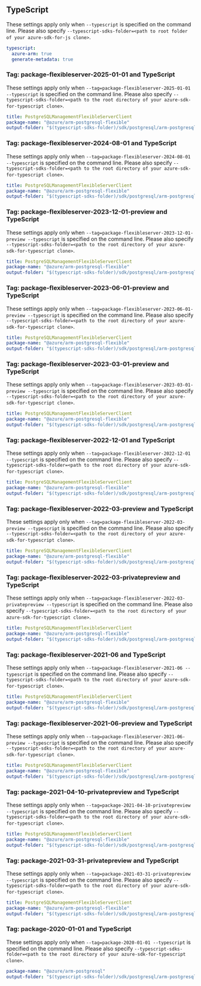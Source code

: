 ## TypeScript

These settings apply only when `--typescript` is specified on the command line.
Please also specify `--typescript-sdks-folder=<path to root folder of your azure-sdk-for-js clone>`.

``` yaml $(typescript)
typescript:
  azure-arm: true
  generate-metadata: true
```

### Tag: package-flexibleserver-2025-01-01 and TypeScript

These settings apply only when `--tag=package-flexibleserver-2025-01-01 --typescript` is specified on the command line.
Please also specify `--typescript-sdks-folder=<path to the root directory of your azure-sdk-for-typescript clone>`.

``` yaml $(tag) == 'package-flexibleserver-2025-01-01' && $(typescript)
title: PostgreSQLManagementFlexibleServerClient
package-name: "@azure/arm-postgresql-flexible"
output-folder: "$(typescript-sdks-folder)/sdk/postgresql/arm-postgresql-flexible/"
```

### Tag: package-flexibleserver-2024-08-01 and TypeScript

These settings apply only when `--tag=package-flexibleserver-2024-08-01 --typescript` is specified on the command line.
Please also specify `--typescript-sdks-folder=<path to the root directory of your azure-sdk-for-typescript clone>`.

``` yaml $(tag) == 'package-flexibleserver-2024-08-01' && $(typescript)
title: PostgreSQLManagementFlexibleServerClient
package-name: "@azure/arm-postgresql-flexible"
output-folder: "$(typescript-sdks-folder)/sdk/postgresql/arm-postgresql-flexible/"
```

### Tag: package-flexibleserver-2023-12-01-preview and TypeScript

These settings apply only when `--tag=package-flexibleserver-2023-12-01-preview --typescript` is specified on the command line.
Please also specify `--typescript-sdks-folder=<path to the root directory of your azure-sdk-for-typescript clone>`.

``` yaml $(tag) == 'package-flexibleserver-2023-12-01-preview' && $(typescript)
title: PostgreSQLManagementFlexibleServerClient
package-name: "@azure/arm-postgresql-flexible"
output-folder: "$(typescript-sdks-folder)/sdk/postgresql/arm-postgresql-flexible/"
```

### Tag: package-flexibleserver-2023-06-01-preview and TypeScript

These settings apply only when `--tag=package-flexibleserver-2023-06-01-preview --typescript` is specified on the command line.
Please also specify `--typescript-sdks-folder=<path to the root directory of your azure-sdk-for-typescript clone>`.

``` yaml $(tag) == 'package-flexibleserver-2023-06-01-preview' && $(typescript)
title: PostgreSQLManagementFlexibleServerClient
package-name: "@azure/arm-postgresql-flexible"
output-folder: "$(typescript-sdks-folder)/sdk/postgresql/arm-postgresql-flexible/"
```

### Tag: package-flexibleserver-2023-03-01-preview and TypeScript

These settings apply only when `--tag=package-flexibleserver-2023-03-01-preview --typescript` is specified on the command line.
Please also specify `--typescript-sdks-folder=<path to the root directory of your azure-sdk-for-typescript clone>`.

``` yaml $(tag) == 'package-flexibleserver-2023-03-01-preview' && $(typescript)
title: PostgreSQLManagementFlexibleServerClient
package-name: "@azure/arm-postgresql-flexible"
output-folder: "$(typescript-sdks-folder)/sdk/postgresql/arm-postgresql-flexible/"
```

### Tag: package-flexibleserver-2022-12-01 and TypeScript

These settings apply only when `--tag=package-flexibleserver-2022-12-01 --typescript` is specified on the command line.
Please also specify `--typescript-sdks-folder=<path to the root directory of your azure-sdk-for-typescript clone>`.

``` yaml $(tag) == 'package-flexibleserver-2022-12-01' && $(typescript)
title: PostgreSQLManagementFlexibleServerClient
package-name: "@azure/arm-postgresql-flexible"
output-folder: "$(typescript-sdks-folder)/sdk/postgresql/arm-postgresql-flexible/"
```

### Tag: package-flexibleserver-2022-03-preview and TypeScript

These settings apply only when `--tag=package-flexibleserver-2022-03-preview --typescript` is specified on the command line.
Please also specify `--typescript-sdks-folder=<path to the root directory of your azure-sdk-for-typescript clone>`.

``` yaml $(tag) == 'package-flexibleserver-2022-03-preview' && $(typescript)
title: PostgreSQLManagementFlexibleServerClient
package-name: "@azure/arm-postgresql-flexible"
output-folder: "$(typescript-sdks-folder)/sdk/postgresql/arm-postgresql-flexible/"
```

### Tag: package-flexibleserver-2022-03-privatepreview and TypeScript

These settings apply only when `--tag=package-flexibleserver-2022-03-privatepreview --typescript` is specified on the command line.
Please also specify `--typescript-sdks-folder=<path to the root directory of your azure-sdk-for-typescript clone>`.

``` yaml $(tag) == 'package-flexibleserver-2022-03-privatepreview' && $(typescript)
title: PostgreSQLManagementFlexibleServerClient
package-name: "@azure/arm-postgresql-flexible"
output-folder: "$(typescript-sdks-folder)/sdk/postgresql/arm-postgresql-flexible/"
```


### Tag: package-flexibleserver-2021-06 and TypeScript

These settings apply only when `--tag=package-flexibleserver-2021-06 --typescript` is specified on the command line.
Please also specify `--typescript-sdks-folder=<path to the root directory of your azure-sdk-for-typescript clone>`.

``` yaml $(tag) == 'package-flexibleserver-2021-06' && $(typescript)
title: PostgreSQLManagementFlexibleServerClient
package-name: "@azure/arm-postgresql-flexible"
output-folder: "$(typescript-sdks-folder)/sdk/postgresql/arm-postgresql-flexible/"
```

### Tag: package-flexibleserver-2021-06-preview and TypeScript

These settings apply only when `--tag=package-flexibleserver-2021-06-preview --typescript` is specified on the command line.
Please also specify `--typescript-sdks-folder=<path to the root directory of your azure-sdk-for-typescript clone>`.

``` yaml $(tag) == 'package-flexibleserver-2021-06-preview' && $(typescript)
title: PostgreSQLManagementFlexibleServerClient
package-name: "@azure/arm-postgresql-flexible"
output-folder: "$(typescript-sdks-folder)/sdk/postgresql/arm-postgresql-flexible/"
```

### Tag: package-2021-04-10-privatepreview and TypeScript

These settings apply only when `--tag=package-2021-04-10-privatepreview --typescript` is specified on the command line.
Please also specify `--typescript-sdks-folder=<path to the root directory of your azure-sdk-for-typescript clone>`.

``` yaml $(tag) == 'package-2021-04-10-privatepreview' && $(typescript)
title: PostgreSQLManagementFlexibleServerClient
package-name: "@azure/arm-postgresql-flexible"
output-folder: "$(typescript-sdks-folder)/sdk/postgresql/arm-postgresql-flexible/"
```

### Tag: package-2021-03-31-privatepreview and TypeScript

These settings apply only when `--tag=package-2021-03-31-privatepreview --typescript` is specified on the command line.
Please also specify `--typescript-sdks-folder=<path to the root directory of your azure-sdk-for-typescript clone>`.

``` yaml $(tag) == 'package-2021-03-31-privatepreview' && $(typescript)
title: PostgreSQLManagementFlexibleServerClient
package-name: "@azure/arm-postgresql-flexible"
output-folder: "$(typescript-sdks-folder)/sdk/postgresql/arm-postgresql-flexible/"
```

### Tag: package-2020-01-01 and TypeScript

These settings apply only when `--tag=package-2020-01-01 --typescript` is specified on the command line.
Please also specify `--typescript-sdks-folder=<path to the root directory of your azure-sdk-for-typescript clone>`.

``` yaml $(tag) == 'package-2020-01-01' && $(typescript)
package-name: "@azure/arm-postgresql"
output-folder: "$(typescript-sdks-folder)/sdk/postgresql/arm-postgresql/"
```
